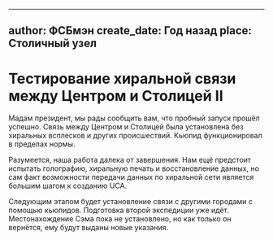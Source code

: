 
---
author: ФСБмэн
create_date: Год назад
place: Столичный узел
---

# Тестирование хиральной связи между Центром и Столицей II


Мадам президент, мы рады сообщить вам, что пробный запуск прошёл успешно. Связь между Центром и Столицей была установлена без хиральных всплесков и других происшествий. Кьюпид функционировал в пределах нормы.


Разумеется, наша работа далека от завершения. Нам ещё предстоит испытать голографию, хиральную печать и восстановление данных, но сам факт возможности передачи данных по хиральной сети является большим шагом к созданию UCA.


Следующим этапом будет установление связи с другими городами с помощью кьюпидов. Подготовка второй экспедиции уже идёт. Местонахождение Сэма пока не установлено, но как только он вернётся, ему будут выданы новые указания.





